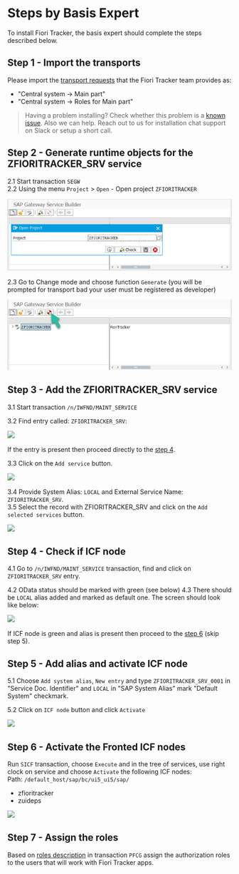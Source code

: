 # Steps by Basis Expert

To install Fiori Tracker, the basis expert should complete the steps described below.

## Step 1 - Import the transports

Please import the [transport requests](/trans) that the Fiori Tracker team provides as:
- "Central system -> Main part"
- "Central system -> Roles for Main part"

> Having a problem installing? Check whether this problem is a [known issue](/installation/known-issues). Also we can help. Reach out to us for installation chat support on Slack or setup a short call.

## Step 2 - Generate runtime objects for the ZFIORITRACKER_SRV service

2.1 Start transaction `SEGW`  <br>
2.2 Using the menu `Project` > `Open` - Open project `ZFIORITRACKER`

![](res/segw.png)

2.3 Go to Change mode and choose function `Generate` (you will be prompted for transport bad your user must be registered as developer)

![](res/segw_gen.png)

## Step 3 - Add the ZFIORITRACKER_SRV service

3.1 Start transaction `/n/IWFND/MAINT_SERVICE`<br>

3.2 Find entry called: `ZFIORITRACKER_SRV`:

![](/res/maint-service-entry.png)

If the entry is present then proceed directly to the [step 4](#step-4-check-if-icf-node-is-active).

3.3 Click on the `Add service` button.

![](/res/maint-service-add.png)

3.4 Provide System Alias: `LOCAL` and External Service Name: `ZFIORITRACKER_SRV`.<br>
3.5 Select the record with ZFIORITRACKER_SRV and click on the `Add selected services` button.

![](/res/maint-service-add2.png)

## Step 4 - Check if ICF node

4.1 Go to `/n/IWFND/MAINT_SERVICE` transaction, find and click on `ZFIORITRACKER_SRV` entry.<br>

4.2 OData status should be marked with green (see below)
4.3 There should be `LOCAL` alias added and marked as default one. The screen should look like below:

![](/res/maint-service.png)

If ICF node is green and alias is present then proceed to the [step 6](#step-6-activate-the-fronted-icf-nodes) (skip step 5).

## Step 5 - Add alias and activate ICF node

5.1 Choose `Add system alias`, `New entry` and type `ZFIORITRACKER_SRV_0001` in "Service Doc. Identifier" and `LOCAL` in "SAP System Alias" mark "Default System" checkmark.

5.2 Click on `ICF node` button and click `Activate`

![](/res/maint-service-icf.png)


## Step 6 - Activate the Fronted ICF nodes

Run `SICF` transaction, choose `Execute` and in the tree of services, use right clock on service and choose `Activate` the following ICF nodes:<br/>
Path: `/default_host/sap/bc/ui5_ui5/sap/`
- zfioritracker<br/>
- zuideps

![](/res/sicf-activate.png)

## Step 7 - Assign the roles

Based on [roles description](general/role-assignment.md) in transaction `PFCG` assign the authorization roles to the users that will work with Fiori Tracker apps.

